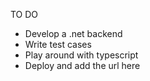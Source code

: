 TO DO
- Develop a .net backend
- Write test cases
- Play around with typescript
- Deploy and add the url here